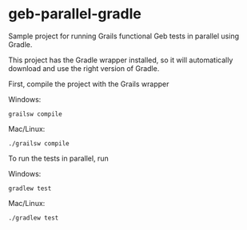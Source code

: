 geb-parallel-gradle
===================

Sample project for running Grails functional Geb tests in parallel using Gradle.

This project has the Gradle wrapper installed, so it will automatically download and use the right version of Gradle.

First, compile the project with the Grails wrapper

Windows:
```
grailsw compile
```

Mac/Linux:
```
./grailsw compile
```

To run the tests in parallel, run

Windows:
```
gradlew test
```

Mac/Linux:
```
./gradlew test
```
